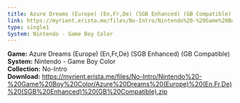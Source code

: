 ```yaml
---
title: Azure Dreams (Europe) (En,Fr,De) (SGB Enhanced) (GB Compatible)
link: https://myrient.erista.me/files/No-Intro/Nintendo%20-%20Game%20Boy%20Color/Azure%20Dreams%20(Europe)%20(En,Fr,De)%20(SGB%20Enhanced)%20(GB%20Compatible).zip
type: single1
System: Nintendo - Game Boy Color
---
```

<b>Game:</b> Azure Dreams (Europe) (En,Fr,De) (SGB Enhanced) (GB Compatible)<br>
<b>System:</b> Nintendo - Game Boy Color<br>
<b>Collection:</b> No-Intro<br>
<b>Download:</b> https://myrient.erista.me/files/No-Intro/Nintendo%20-%20Game%20Boy%20Color/Azure%20Dreams%20(Europe)%20(En,Fr,De)%20(SGB%20Enhanced)%20(GB%20Compatible).zip